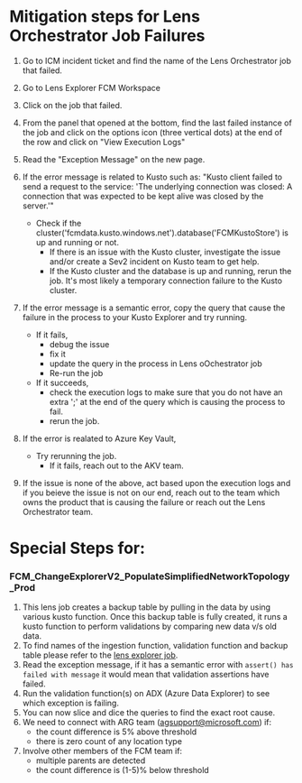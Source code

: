 

# Mitigation steps for Lens Orchestrator Job Failures
1)  Go to ICM incident ticket and find the name of the Lens Orchestrator job that failed.

2) Go to Lens Explorer FCM Workspace

3) Click on the job that failed.

4) From the panel that opened at the bottom, find the last failed instance of the job and click on the options icon (three vertical dots) at the end of the row and click on "View Execution Logs"

5) Read the "Exception Message" on the new page.

6) If the error message is related to Kusto such as: "Kusto client failed to send a request to the service: 'The underlying connection was closed: A connection that was expected to be kept alive was closed by the server.'"
    * Check if the cluster('fcmdata.kusto.windows.net').database('FCMKustoStore') is up and running or not.
        * If there is an issue with the Kusto cluster, investigate the issue and/or create a Sev2 incident on Kusto team to get help.
        * If the Kusto cluster and the database is up and running, rerun the job. It's most likely a temporary connection failure to the Kusto cluster.

7) If the error message is a semantic error, copy the query that cause the failure in the process to your Kusto Explorer and try running.
    * If it fails, 
        * debug the issue
        * fix it 
        * update the query in the process in Lens oOchestrator job 
        * Re-run the job
    * If it succeeds,
        * check the execution logs to make sure that you do not have an extra ';' at the end of the query which is causing the process to fail.
        * rerun the job.
     

8) If the error is realated to Azure Key Vault, 
    * Try rerunning the job.
        * If it fails, reach out to the AKV team.


9) If the issue is none of the above, act based upon the execution logs and if you beieve the issue is not on our end, reach out to the team which owns the product that is causing the failure or reach out the Lens Orchestrator team.


# Special Steps for:
### FCM_ChangeExplorerV2_PopulateSimplifiedNetworkTopology_Prod
1. This lens job creates a backup table by pulling in the data by using various kusto function.
    Once this backup table is fully created, it runs a kusto function to perform validations by comparing new data v/s old data.
2. To find names of the ingestion function, validation function and backup table please refer to the [lens explorer job](https://lens.msftcloudes.com/#/job/12fe54c24f4b4e7cb07d5ab35fe580d3?_g=(ws:'cee2f53f-2d2a-40b4-a0c7-a33918652522')).
3. Read the exception message, if it has a semantic error with `assert() has failed with message` it would mean that validation assertions have failed.
4. Run the validation function(s) on ADX (Azure Data Explorer) to see which exception is failing.
5. You can now slice and dice the queries to find the exact root cause.
6. We need to connect with ARG team (agsupport@microsoft.com) if:
    * the count difference is 5% above threshold
    * there is zero count of any location type
7. Involve other members of the FCM team if:
    * multiple parents are detected
    * the count difference is (1-5)% below threshold 
